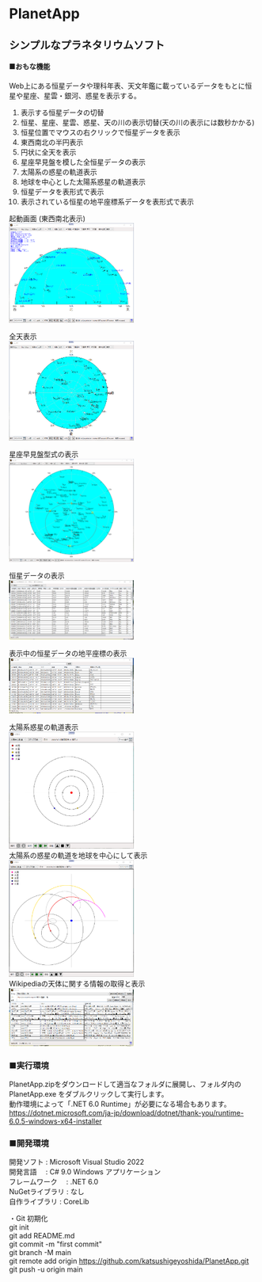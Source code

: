 # PlanetApp
## シンプルなプラネタリウムソフト

#### ■おもな機能
Web上にある恒星データや理科年表、天文年鑑に載っているデータをもとに恒星や星座、星雲・銀河、惑星を表示する。  
1) 表示する恒星データの切替  
2) 恒星、星座、星雲、惑星、天の川の表示切替(天の川の表示には数秒かかる)  
3) 恒星位置でマウスの右クリックで恒星データを表示
4) 東西南北の半円表示
5) 円状に全天を表示
6) 星座早見盤を模した全恒星データの表示
7) 太陽系の惑星の軌道表示
8) 地球を中心とした太陽系惑星の軌道表示
9) 恒星データを表形式で表示
10) 表示されている恒星の地平座標系データを表形式で表示


起動画面 (東西南北表示)  
<img src="images/MainWindow.png" width="50%">  

全天表示  
<img src="images/全天表示.png" width="50%">  

星座早見盤型式の表示  
<img src="images/星座早見盤表示.png" width="50%">  

恒星データの表示  
<img src="images/恒星データ表示.png" width="50%">  

表示中の恒星データの地平座標の表示  
<img src="images/地平座標データ.png" width="50%">  

太陽系惑星の軌道表示  
<img src="images/太陽系の惑星表示.png" width="50%">  
太陽系の惑星の軌道を地球を中心にして表示  
<img src="images/地球中心の太陽系表示.png" width="50%">  
Wikipediaの天体に関する情報の取得と表示  
<img src="Images/WikiList表示.png" width="50%">  



### ■実行環境
PlanetApp.zipをダウンロードして適当なフォルダに展開し、フォルダ内の PlanetApp.exe をダブルクリックして実行します。  
動作環境によって「.NET 6.0 Runtime」が必要になる場合もあります。  
https://dotnet.microsoft.com/ja-jp/download/dotnet/thank-you/runtime-6.0.5-windows-x64-installer

### ■開発環境  
開発ソフト : Microsoft Visual Studio 2022  
開発言語　 : C# 9.0 Windows アプリケーション  
フレームワーク　 :  .NET 6.0  
NuGetライブラリ : なし  
自作ライブラリ  : CoreLib

・Git 初期化  
git init  
git add README.md  
git commit -m "first commit"  
git branch -M main  
git remote add origin https://github.com/katsushigeyoshida/PlanetApp.git  
git push -u origin main  
